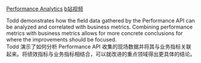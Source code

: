 [Performance Analytics](https://frontendmasters.com/courses/web-perf/performance-analytics/)
[b站视频](https://www.bilibili.com/video/BV1s34y1r7hB?p=20&vd_source=22af953ea4c09540ad1966711a2d53f0)

Todd demonstrates how the field data gathered by the Performance API can be analyzed and correlated with business metrics. Combining performance metrics with business metrics allows for more concrete conclusions for where the improvements should be focused.  
Todd 演示了如何分析 Performance API 收集的现场数据并将其与业务指标关联起来。将绩效指标与业务指标相结合，可以就改进的重点领域得出更具体的结论。